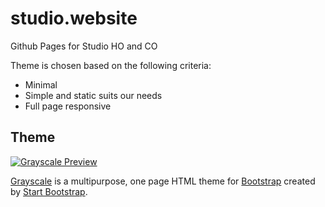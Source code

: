# studio.website
Github Pages for Studio HO and CO

Theme is chosen based on the following criteria:

- Minimal
- Simple and static suits our needs
- Full page responsive

## Theme
[![Grayscale Preview](https://assets.startbootstrap.com/img/screenshots/themes/grayscale.png)](https://startbootstrap.github.io/startbootstrap-grayscale/)

[Grayscale](https://startbootstrap.com/theme/grayscale/) is a multipurpose, one page HTML theme for [Bootstrap](https://getbootstrap.com/) created by [Start Bootstrap](https://startbootstrap.com/).
